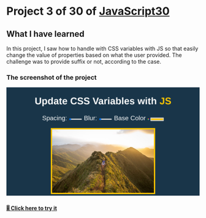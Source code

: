 # Project 3 of 30 of [JavaScript30](https://javascript30.com/)

## What I have learned

In this project, I saw how to handle with CSS variables with JS so that easily change the value of properties based on what the user provided. The challenge was to provide suffix or not, according to the case.

### The screenshot of the project

![screenshot](https://github.com/mickceb/javascript30/blob/main/03-css-variables/assets/screenshot.png)

#### [🎚 Click here to try it](https://mickceb.github.io/javascript30/03-css-variables)